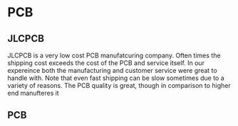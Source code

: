 # PCB

## JLCPCB

JLCPCB is a very low cost PCB manufatcuring company. Often times the shipping cost exceeds the cost of the PCB and service itself. In our expereince both the manufacturing and customer service were great to handle with. Note that even fast shipping can be slow sometimes due to a variety of reasons. The PCB quality is great, though in comparison to higher end manufteres it









## PCB
